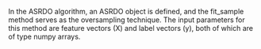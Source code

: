 In the ASRDO algorithm, an ASRDO object is defined, and the fit_sample method serves as the oversampling technique. The input parameters for this method are feature vectors (X) and label vectors (y), both of which are of type numpy arrays.
